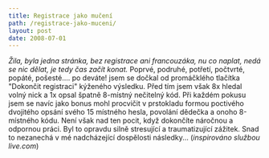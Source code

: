 ```yaml
---
title: Registrace jako mučení
path: /registrace-jako-muceni/
layout: post
date: 2008-07-01
---
```


_Žila, byla jedna stránka, bez registrace ani francouzáka, nu co naplat, nedá se nic dělat, je tedy čas začít konat._ Poprvé, podruhé, potřetí, počtvrté, popáté, pošesté.... po deváte! jsem se dočkal od promáčklého tlačítka "Dokončit registraci" kýženého výsledku. Před tím jsem však 8x hledal volný nick a 1x opsal špatně 8-místný nečitelný kód. Při každém pokusu jsem se navíc jako bonus mohl procvičit v prstokladu formou poctivého dvojitého opsání svého 15 místného hesla, povolání dědečka a onoho 8-místného kódu. Není však nad ten pocit, když dokončíte náročnou a odpornou práci. Byl to opravdu silně stresující a traumatizující zážitek. Snad to nezanechá v mé nadcházející dospělosti následky... (_inspirováno službou live.com_)